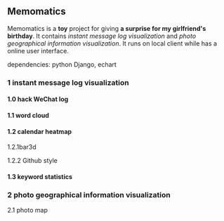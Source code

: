 ## Memomatics

Memomatics is a **toy** project for giving **a surprise for my girlfriend's birthday**. It contains *instant message log visualization* and *photo geographical information visualization*. It runs on local client while has a online user interface. 

dependencies: python Django, echart

### 1  instant message log visualization

#### 1.0 hack WeChat log 

#### 1.1 word cloud

#### 1.2 calendar heatmap

1.2.1bar3d 

1.2.2 Github style 

#### 1.3 keyword statistics

### 2 photo geographical information visualization 

2.1 photo map







